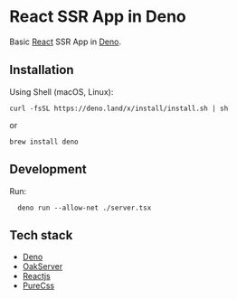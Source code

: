# React SSR App in Deno
Basic [React](https://reactjs.org/) SSR App in [Deno](https://deno.land/).

## Installation
Using Shell (macOS, Linux):
```
curl -fsSL https://deno.land/x/install/install.sh | sh
```
or
```
brew install deno
```

## Development
Run:
```ssh
  deno run --allow-net ./server.tsx
```

## Tech stack
- [Deno](https://deno.land/)
- [OakServer](https://github.com/oakserver/oak)
- [Reactjs](https://reactjs.org/)
- [PureCss](https://purecss.io/)
